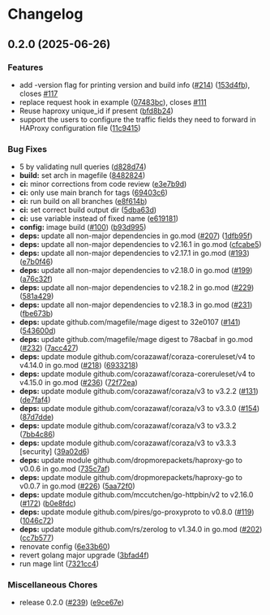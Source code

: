 # Changelog

## 0.2.0 (2025-06-26)


### Features

* add -version flag for printing version and build info ([#214](https://github.com/corazawaf/coraza-spoa/issues/214)) ([153d4fb](https://github.com/corazawaf/coraza-spoa/commit/153d4fb4677ed0ea4bedfb15cc6469ab89cb17ec)), closes [#117](https://github.com/corazawaf/coraza-spoa/issues/117)
* replace request hook in example ([07483bc](https://github.com/corazawaf/coraza-spoa/commit/07483bc005c0c9b28aed8f0e0cdb2cd595339ef6)), closes [#111](https://github.com/corazawaf/coraza-spoa/issues/111)
* Reuse haproxy unique_id if present ([bfd8b24](https://github.com/corazawaf/coraza-spoa/commit/bfd8b2466ecd6f52e7193a26250710ed803fe1ca))
* support the users to configure the traffic fields they need to forward in HAProxy configuration file ([11c9415](https://github.com/corazawaf/coraza-spoa/commit/11c9415375c76d9edfd43d711f2f9cfc890abe5d))


### Bug Fixes

* 5 by validating null queries ([d828d74](https://github.com/corazawaf/coraza-spoa/commit/d828d74f60896568c5bbf71eb0de045b986e8182))
* **build:** set arch in magefile ([8482824](https://github.com/corazawaf/coraza-spoa/commit/8482824b360c5d29c0d85296b55dfb22322c7439))
* **ci:** minor corrections from code review ([e3e7b9d](https://github.com/corazawaf/coraza-spoa/commit/e3e7b9df73ab5af3b67fb9705a9a3226cc25df5a))
* **ci:** only use main branch for tags ([69403c6](https://github.com/corazawaf/coraza-spoa/commit/69403c6b8a1124d30f37375cc03df3fb812a8fd7))
* **ci:** run build on all branches ([e8f614b](https://github.com/corazawaf/coraza-spoa/commit/e8f614ba55f49dbf965e7f10c90edb54d37dc9dd))
* **ci:** set correct build output dir ([5dba63d](https://github.com/corazawaf/coraza-spoa/commit/5dba63d9522688884cdad71c4d5ac643a698742c))
* **ci:** use variable instead of fixed name ([e619181](https://github.com/corazawaf/coraza-spoa/commit/e619181264be4ea9cc83463b165c6b0aeea132ec))
* **config:** image build ([#100](https://github.com/corazawaf/coraza-spoa/issues/100)) ([b93d995](https://github.com/corazawaf/coraza-spoa/commit/b93d995fca765c8f27db651fb57dafed84eec34a))
* **deps:** update all non-major dependencies in go.mod ([#207](https://github.com/corazawaf/coraza-spoa/issues/207)) ([1dfb95f](https://github.com/corazawaf/coraza-spoa/commit/1dfb95fad3a7efc7f40a71bef5dd4b47a16ce869))
* **deps:** update all non-major dependencies to v2.16.1 in go.mod ([cfcabe5](https://github.com/corazawaf/coraza-spoa/commit/cfcabe5b78150d0e953adcab945714fe32ac0978))
* **deps:** update all non-major dependencies to v2.17.1 in go.mod ([#193](https://github.com/corazawaf/coraza-spoa/issues/193)) ([e7b0f46](https://github.com/corazawaf/coraza-spoa/commit/e7b0f46dbb28d154e3938b2c8e0f4e118a580bc7))
* **deps:** update all non-major dependencies to v2.18.0 in go.mod ([#199](https://github.com/corazawaf/coraza-spoa/issues/199)) ([a76c32f](https://github.com/corazawaf/coraza-spoa/commit/a76c32fea62f4abbb20b7f3063d4f8f85a7bda4d))
* **deps:** update all non-major dependencies to v2.18.2 in go.mod ([#229](https://github.com/corazawaf/coraza-spoa/issues/229)) ([581a429](https://github.com/corazawaf/coraza-spoa/commit/581a429be6e556291afb8e6e3261c5b2962786d5))
* **deps:** update all non-major dependencies to v2.18.3 in go.mod ([#231](https://github.com/corazawaf/coraza-spoa/issues/231)) ([fbe673b](https://github.com/corazawaf/coraza-spoa/commit/fbe673bbf258eb0bb37a512ce335562be9dc0f08))
* **deps:** update github.com/magefile/mage digest to 32e0107 ([#141](https://github.com/corazawaf/coraza-spoa/issues/141)) ([543600d](https://github.com/corazawaf/coraza-spoa/commit/543600d94a5f331786a84c00a99da17a37abad09))
* **deps:** update github.com/magefile/mage digest to 78acbaf in go.mod ([#232](https://github.com/corazawaf/coraza-spoa/issues/232)) ([7acc427](https://github.com/corazawaf/coraza-spoa/commit/7acc427f246bdb469aaba9fa75ce69ca7c660286))
* **deps:** update module github.com/corazawaf/coraza-coreruleset/v4 to v4.14.0 in go.mod ([#218](https://github.com/corazawaf/coraza-spoa/issues/218)) ([6933218](https://github.com/corazawaf/coraza-spoa/commit/6933218a419f34996d3c6e83fdae1a8ce27360bf))
* **deps:** update module github.com/corazawaf/coraza-coreruleset/v4 to v4.15.0 in go.mod ([#236](https://github.com/corazawaf/coraza-spoa/issues/236)) ([72f72ea](https://github.com/corazawaf/coraza-spoa/commit/72f72ea27c7e202386e2bca2acd85321bfaa8acb))
* **deps:** update module github.com/corazawaf/coraza/v3 to v3.2.2 ([#131](https://github.com/corazawaf/coraza-spoa/issues/131)) ([de7faf4](https://github.com/corazawaf/coraza-spoa/commit/de7faf458f041a24b1dc9c391bc7d6a9d4ea1caa))
* **deps:** update module github.com/corazawaf/coraza/v3 to v3.3.0 ([#154](https://github.com/corazawaf/coraza-spoa/issues/154)) ([87d7dde](https://github.com/corazawaf/coraza-spoa/commit/87d7dde4fa95dc03a5c7aa5cb549c94943a33024))
* **deps:** update module github.com/corazawaf/coraza/v3 to v3.3.2 ([7bb4c86](https://github.com/corazawaf/coraza-spoa/commit/7bb4c86ee715ded8e28c5fd23093a4dcb704148b))
* **deps:** update module github.com/corazawaf/coraza/v3 to v3.3.3 [security] ([39a02d6](https://github.com/corazawaf/coraza-spoa/commit/39a02d68bd636a106859f2b6702268cb7d393a9b))
* **deps:** update module github.com/dropmorepackets/haproxy-go to v0.0.6 in go.mod ([735c7af](https://github.com/corazawaf/coraza-spoa/commit/735c7afb042e89d16d1c11922fae790210560e3a))
* **deps:** update module github.com/dropmorepackets/haproxy-go to v0.0.7 in go.mod ([#226](https://github.com/corazawaf/coraza-spoa/issues/226)) ([5aa72f0](https://github.com/corazawaf/coraza-spoa/commit/5aa72f0f3d3951cfa520d4545782c6402e9d43b0))
* **deps:** update module github.com/mccutchen/go-httpbin/v2 to v2.16.0 ([#172](https://github.com/corazawaf/coraza-spoa/issues/172)) ([b0e8fdc](https://github.com/corazawaf/coraza-spoa/commit/b0e8fdc1c7d4c9c119b24ab2cf5598a4ffd5a3b9))
* **deps:** update module github.com/pires/go-proxyproto to v0.8.0 ([#119](https://github.com/corazawaf/coraza-spoa/issues/119)) ([1046c72](https://github.com/corazawaf/coraza-spoa/commit/1046c725b17f056eae5e7e3334b357ac06be4662))
* **deps:** update module github.com/rs/zerolog to v1.34.0 in go.mod ([#202](https://github.com/corazawaf/coraza-spoa/issues/202)) ([cc7b577](https://github.com/corazawaf/coraza-spoa/commit/cc7b5772da1c203a9aa8f43d696c5b348b4f1e3c))
* renovate config ([6e33b60](https://github.com/corazawaf/coraza-spoa/commit/6e33b6016b87248e339e76620d980b95258f1e9e))
* revert golang major upgrade ([3bfad4f](https://github.com/corazawaf/coraza-spoa/commit/3bfad4f53b166be1c1711e6d6510e3d0f275ab77))
* run mage lint ([7321cc4](https://github.com/corazawaf/coraza-spoa/commit/7321cc460c8297e4eb03d66aaabf1a60495eee7c))


### Miscellaneous Chores

* release 0.2.0 ([#239](https://github.com/corazawaf/coraza-spoa/issues/239)) ([e9ce67e](https://github.com/corazawaf/coraza-spoa/commit/e9ce67e2b246de124b8dc0debefa352375ce284a))

